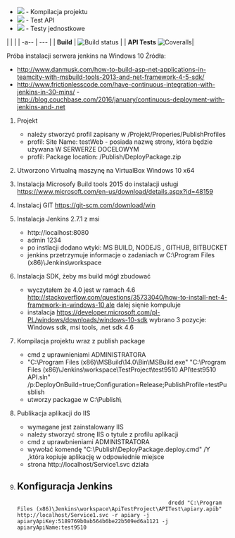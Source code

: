 <ul>
    <li><img src="http://sit.telemetria.eu:4063/job/ApiTestProject/job/BuildTask/badge/icon"> - Kompilacja projektu</li>
    <li><img src="http://sit.telemetria.eu:4063/job/ApiTestProject/job/APITest/badge/icon"> - Test API</li>
    <li><img src="http://sit.telemetria.eu:4062/jenkins/c/http/localhost:8080/job/ApiTestProject/job/UnitTest"> - Testy jednostkowe</l>
</ul>

| | |
| -a-- | --- |
| **Build** | ![Build status](http://sit.telemetria.eu:4063/job/ApiTestProject/job/BuildTask/badge/icon) |
| **API Tests**  ![Coveralls](http://sit.telemetria.eu:4063/job/ApiTestProject/job/APITest/badge/icon)|

Próba instalacji serwera jenkins na Windows 10
Źródła:
- http://www.danmusk.com/how-to-build-asp-net-applications-in-teamcity-with-msbuild-tools-2013-and-net-framework-4-5-sdk/
- http://www.frictionlesscode.com/have-continuous-integration-with-jenkins-in-30-mins/
-http://blog.couchbase.com/2016/january/continuous-deployment-with-jenkins-and-.net
1. Projekt 
	- należy stworzyć profil zapisany w /Projekt/Properies/PublishProfiles
	- profil: Site Name: testWeb -  posiada nazwę strony, która będzie używana W SERWERZE DOCELOWYM
	- profil: Package location: /Publish/DeployPackage.zip
2. Utworzono Virtualną maszynę na VirtualBox  Windows 10 x64
3. Instalacja Microsofy Build tools 2015 do instalacji usługi https://www.microsoft.com/en-us/download/details.aspx?id=48159
4. Instalacj GIT https://git-scm.com/download/win
5. Instalacja Jenkins 2.7.1 z msi
	- http://localhost:8080
	- admin 1234
	- po instlacji dodano wtyki: MS BUILD, NODEJS , GITHUB, BITBUCKET
	- jenkins przetrzymuje informacje o zadaniach w C:\Program Files (x86)\Jenkins\workspace
6. Instalacja SDK, żeby ms build mógł zbudować
	- wyczytałem że 4.0 jest w ramach 4.6 http://stackoverflow.com/questions/35733040/how-to-install-net-4-framework-in-windows-10,ale dalej sięnie kompuluje 
	- instalacja https://developer.microsoft.com/pl-PL/windows/downloads/windows-10-sdk wybrano 3 pozycje: Windows sdk, msi tools, .net sdk 4.6
7. Kompilacja projektu wraz z publish package
	- cmd z uprawnieniami ADMINISTRATORA
	- "C:\Program Files (x86)\MSBuild\14.0\Bin\MSBuild.exe" "C:\Program Files (x86)\Jenkins\workspace\TestProject\test9510 API\test9510 API.sln" /p:DeployOnBuild=true;Configuration=Release;PublishProfile=testPusblish
	- utworzy packagae w C:\Publish\
8. Publikacja aplikacji do IIS
	- wymagane jest zainstalowany IIS
	- należy stworzyć stronę IIS o tytule z profilu aplikacji 
	- cmd z uprawbnieniami ADMINISTRATORA
	- wywołać komendę "C:\Publish\DeployPackage.deploy.cmd" /Y ,która kopiuje aplikację w odpowiednie miejsce
	- strona http://localhost/Service1.svc działa
9. Konfiguracja Jenkins
	- 


                                                       dredd "C:\Program Files (x86)\Jenkins\workspace\ApiTestProject\APITest\apiary.apib" http://localhost/Service1.svc -r apiary -j apiaryApiKey:5189769b0ab564b6be22b509ed6a1121 -j apiaryApiName:test9510
